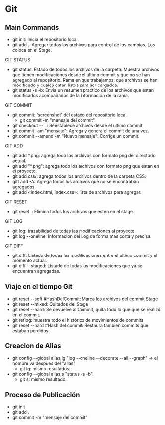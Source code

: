# Git

## Main Commands

- git init: Inicia el repositorio local.
- git add . :Agregar todos los archivos para control de los cambios. Los coloca en el Stage.

GIT STATUS
- git status: Estado de todos los archivos de la carpeta. Muestra archivos que tienen modificaciones desde el ultimo commit y que no se han agregado al repositorio. Rama en que trabajamos, que archivos se han modificado y cuales estan listos para ser cargados.
- git status -s -b: Envia un resumen practico de los archivos que estan modificados acompañados de la información de la rama.

GIT COMMIT
- git commit: 'screenshot' del estado del repositorio local.
  - git commit -m "mensaje del commit".
- git checkout -- . : Reestablece archivos desde el ultimo commit
- git commit -am "mensaje": Agrega y genera el commit de una vez.
- git commit --amend -m "Nuevo mensaje": Corrige un commit.

GIT ADD
- git add *.png: agrega todo los archivos con formato png del directorio actual.
- git add "*.png": agrega todo los archivos con formato png que estan en el proyecto.
- git add css/: agrega todos los archivos dentro de la carpeta CSS.
- gitt add -A: Agrega todos los archivos que no se encontraban agregados.
- git add <index.html, index.css>: lista de archivos para agregar.

GIT RESET
- git reset .: Elimina todos los archivos que esten en el stage.

GIT LOG
- git log: trazabilidad de todas las modificaciones al proyecto.
- git log --oneline: Informacion del Log de forma mas corta y precisa.

GIT DIFF
- git diff: Listado de todas las modificaciones entre el ultimo commit y el momento actual.
- git diff --staged: Listado de todas las modificaciones que ya se encuentran agregadas.

## Viaje en el tiempo Git
- git reset --soft #HashDelCommit: Marca los archivos del commit Stage
- git reset --mixed: Quitados del Stage
- git reset --hard: Se devuelve al Commit, quita todo lo que que se realizó en el commit.
- git reflog: muestra todo el histórico de movimientos de commits
- git reset --hard #Hash del commit: Restaura también commits que estaban perdidos.

## Creacion de Alias

- git config --global alias.lg "log --oneline --decorate --all --graph" -> el nombre va despues del "alias"
  - git lg: mismo resultados.
- git config --global alias.s "status -s -b".
  - git s: mismo resultado.

## Proceso de Publicación
- git init
- git add .
- git commit -m "mensaje del commit"
